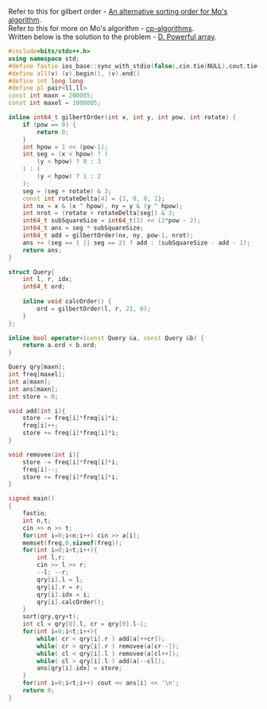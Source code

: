Refer to this for gilbert order - [An alternative sorting order for Mo's algorithm](https://codeforces.com/blog/entry/61203).  
Refer to this for more on Mo's algorithm - [cp-algorithms](https://cp-algorithms.com/data_structures/sqrt_decomposition.html).  
Written below is the solution to the problem - [D. Powerful array](https://codeforces.com/problemset/problem/86/D).  

```cpp
#include<bits/stdc++.h>
using namespace std;
#define fastio ios_base::sync_with_stdio(false),cin.tie(NULL),cout.tie(NULL)
#define all(v) (v).begin(), (v).end()
#define int long long
#define pl pair<ll,ll> 
const int maxn = 200005;
const int maxel = 1000005;

inline int64_t gilbertOrder(int x, int y, int pow, int rotate) {
	if (pow == 0) {
		return 0;
	}
	int hpow = 1 << (pow-1);
	int seg = (x < hpow) ? (
		(y < hpow) ? 0 : 3
	) : (
		(y < hpow) ? 1 : 2
	);
	seg = (seg + rotate) & 3;
	const int rotateDelta[4] = {3, 0, 0, 1};
	int nx = x & (x ^ hpow), ny = y & (y ^ hpow);
	int nrot = (rotate + rotateDelta[seg]) & 3;
	int64_t subSquareSize = int64_t(1) << (2*pow - 2);
	int64_t ans = seg * subSquareSize;
	int64_t add = gilbertOrder(nx, ny, pow-1, nrot);
	ans += (seg == 1 || seg == 2) ? add : (subSquareSize - add - 1);
	return ans;
}

struct Query{
	int l, r, idx;
	int64_t ord;
 
	inline void calcOrder() {
		ord = gilbertOrder(l, r, 21, 0);
	}
};

inline bool operator<(const Query &a, const Query &b) {
	return a.ord < b.ord;
}

Query qry[maxn];
int freq[maxel];
int a[maxn];
int ans[maxn];
int store = 0;

void add(int i){
    store -= freq[i]*freq[i]*i;
    freq[i]++;
    store += freq[i]*freq[i]*i;
}

void removee(int i){
    store -= freq[i]*freq[i]*i;
    freq[i]--;
    store += freq[i]*freq[i]*i;
}

signed main()
{
    fastio;
    int n,t;
    cin >> n >> t;
    for(int i=0;i<n;i++) cin >> a[i];
    memset(freq,0,sizeof(freq));
    for(int i=0;i<t;i++){
        int l,r;
        cin >> l >> r;
        --l; --r;
        qry[i].l = l;
        qry[i].r = r;
        qry[i].idx = i;
        qry[i].calcOrder();
    }
    sort(qry,qry+t);
    int cl = qry[0].l, cr = qry[0].l-1;
    for(int i=0;i<t;i++){
        while( cr < qry[i].r ) add(a[++cr]);
        while( cr > qry[i].r ) removee(a[cr--]);
        while( cl < qry[i].l ) removee(a[cl++]);
        while( cl > qry[i].l ) add(a[--cl]);
        ans[qry[i].idx] = store; 
    }
    for(int i=0;i<t;i++) cout << ans[i] << '\n';
    return 0;
}

```
